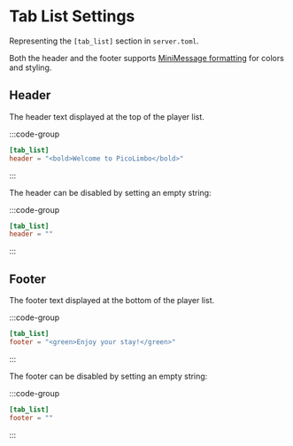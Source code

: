 # Tab List Settings

Representing the `[tab_list]` section in `server.toml`.

Both the header and the footer supports [MiniMessage formatting](/customization/message-formatting.html) for colors and styling.

## Header

The header text displayed at the top of the player list.

:::code-group
```toml [server.toml] {2}
[tab_list]
header = "<bold>Welcome to PicoLimbo</bold>"
```
:::

The header can be disabled by setting an empty string:

:::code-group
```toml [server.toml] {2}
[tab_list]
header = ""
```
:::

## Footer

The footer text displayed at the bottom of the player list.

:::code-group
```toml [server.toml] {2}
[tab_list]
footer = "<green>Enjoy your stay!</green>"
```
:::

The footer can be disabled by setting an empty string:

:::code-group
```toml [server.toml] {2}
[tab_list]
footer = ""
```
:::
